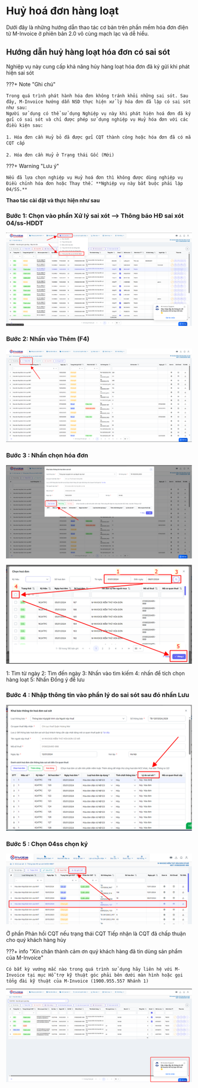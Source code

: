 # **Huỷ hoá đơn hàng loạt**

Dưới đây là những hướng dẫn thao tác cơ bản trên phần mềm hóa đơn điện tử M-Invoice ở phiên bản 2.0 vô cùng mạch lạc và dễ hiểu.

## **Hướng dẫn huỷ hàng loạt hóa đơn có sai sót**

Nghiệp vụ này cung cấp khả năng hủy hàng loạt hóa đơn đã ký gửi khi phát hiện sai sót

???+ Note "Ghi chú"

    Trong quá trình phát hành hóa đơn không tránh khỏi những sai sót. Sau đây, M-Invoice hướng dẫn NSD thực hiện xử lý hóa đơn đã lập có sai sót như sau:
    Người sử dụng có thể sử dụng Nghiệp vụ này khi phát hiện hoá đơn đã ký gửi có sai sót và chỉ được phép sử dụng nghiệp vụ Huỷ hóa đơn với các điều kiện sau:

    1. Hóa đơn cần Huỷ bỏ đã được gửi CQT thành công hoặc hóa đơn đã có mã CQT cấp

    2. Hóa đơn cần Huỷ ở Trạng thái Gốc (Mới)

???+ Warning "Lưu ý"

    Nếu đã lựa chọn nghiệp vụ Huỷ hoá đơn thì không được dùng nghiệp vụ Điều chỉnh hóa đơn hoặc Thay thế. **Nghiệp vụ này bắt buộc phải lập 04/SS.**

**Thao tác cài đặt và thực hiện như sau**

### Bước 1: Chọn vào phần Xử lý sai xót --> Thông báo HĐ sai xót 04/ss-HDDT

[![Hình 1]][Hình 1]

[Hình 1]: ../assets/images/invoice2/2.0_huy-hang-loat_1.png

### Bước 2: Nhấn vào Thêm (F4)

[![Hình 2]][Hình 2]

[Hình 2]: ../assets/images/invoice2/2.0_huy-hang-loat_2.png

### Bước 3 : Nhấn chọn hóa đơn

[![Hình 3]][Hình 3]

[Hình 3]: ../assets/images/invoice2/2.0_huy-hang-loat_3.png

[![Hình 4]][Hình 4]

[Hình 4]: ../assets/images/invoice2/2.0_huy-hang-loat_4.png

1: Tìm từ ngày
2: Tìm đến ngày
3: Nhấn vào tìm kiếm
4: nhấn để tích chọn hàng loạt
5: Nhấn Đồng ý để lưu

### Bước 4 : Nhập thông tin vào phần lý do sai sót sau đó nhấn Lưu

[![Hình 5]][Hình 5]

[Hình 5]: ../assets/images/invoice2/2.0_huy-hang-loat_5.png

### Bước 5 : Chọn 04ss chọn ký

[![Hình 6]][Hình 6]

[Hình 6]: ../assets/images/invoice2/2.0_huy-hang-loat_6.png

Ở phần Phản hồi CQT nếu trạng thái CQT Tiếp nhận là CQT đã chấp thuận cho quý khách hàng hủy

???+ info "Xin chân thành cảm ơn quý khách hàng đã tin dùng sản phẩm của M-Invoice"

    Có bất kỳ vướng mắc nào trong quá trình sử dụng hãy liên hệ với M-Invoice tại mục Hỗ trợ kỹ thuật góc phải bên dưới màn hình hoặc gọi tổng đài kỹ thuật của M-Invoice (1900.955.557 Nhánh 1)

[![Hình 7]][Hình 7]

[Hình 7]: ../assets/images/invoice2/hotro.png
